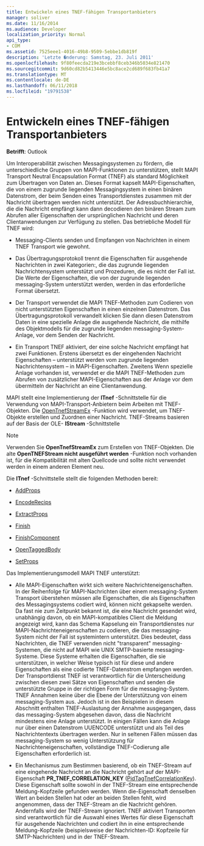 ```yaml
---
title: Entwickeln eines TNEF-fähigen Transportanbieters
manager: soliver
ms.date: 11/16/2014
ms.audience: Developer
localization_priority: Normal
api_type:
- COM
ms.assetid: 7525eee1-4016-49b8-9509-5ebbe1db819f
description: 'Letzte �nderung: Samstag, 23. Juli 2011'
ms.openlocfilehash: 9f80feecda219e3bcebbf8ceb346b5034e821470
ms.sourcegitcommit: 9d60cd82b5413446e5bc8ace2cd689f683fb41a7
ms.translationtype: MT
ms.contentlocale: de-DE
ms.lasthandoff: 06/11/2018
ms.locfileid: "19791538"
---
```

# <a name="developing-a-tnef-enabled-transport-provider"></a>Entwickeln eines TNEF-fähigen Transportanbieters

  
  
**Betrifft**: Outlook 
  
Um Interoperabilität zwischen Messagingsystemen zu fördern, die unterschiedliche Gruppen von MAPI-Funktionen zu unterstützen, stellt MAPI Transport Neutral Encapsulation Format (TNEF) als standard Möglichkeit zum Übertragen von Daten an. Dieses Format kapselt MAPI-Eigenschaften, die von einem zugrunde liegenden Messagingsystem in einen binären Datenstrom, der beim Senden eines Transportdienstes zusammen mit der Nachricht übertragen werden nicht unterstützt. Der Adressbuchhierarchie, die die Nachricht empfängt kann dann decodieren den binären Stream zum Abrufen aller Eigenschaften der ursprünglichen Nachricht und deren Clientanwendungen zur Verfügung zu stellen. Das betriebliche Modell für TNEF wird:
  
- Messaging-Clients senden und Empfangen von Nachrichten in einem TNEF Transport wie gewohnt.
    
- Das Übertragungsprotokoll trennt die Eigenschaften für ausgehende Nachrichten in zwei Kategorien:, die das zugrunde liegenden Nachrichtensystem unterstützt und Prozeduren, die es nicht der Fall ist. Die Werte der Eigenschaften, die von der zugrunde liegenden messaging-System unterstützt werden, werden in das erforderliche Format übersetzt.
    
- Der Transport verwendet die MAPI TNEF-Methoden zum Codieren von nicht unterstützten Eigenschaften in einen einzelnen Datenstrom. Das Übertragungsprotokoll verwandelt klicken Sie dann diesen Datenstrom Daten in eine spezielle Anlage die ausgehende Nachricht, die mithilfe des Objektmodells für die zugrunde liegenden messaging-System-Anlage, vor dem Senden der Nachricht.
    
- Ein Transport TNEF aktiviert, der eine solche Nachricht empfängt hat zwei Funktionen. Erstens übersetzt es der eingehenden Nachricht Eigenschaften – unterstützt werden vom zugrunde liegenden Nachrichtensystem – in MAPI-Eigenschaften. Zweitens Wenn spezielle Anlage vorhanden ist, verwendet er die MAPI TNEF-Methoden zum Abrufen von zusätzlicher MAPI-Eigenschaften aus der Anlage vor dem übermitteln der Nachricht an eine Clientanwendung.
    
MAPI stellt eine Implementierung der **ITnef** -Schnittstelle für die Verwendung von MAPI-Transport-Anbietern beim Arbeiten mit TNEF-Objekten. Die [OpenTnefStreamEx](opentnefstreamex.md) -Funktion wird verwendet, um TNEF-Objekte erstellen und Zuordnen einer Nachricht. TNEF-Streams basieren auf der Basis der OLE- **IStream** -Schnittstelle 
  
> [!NOTE]
> Verwenden Sie **OpenTnefStreamEx** zum Erstellen von TNEF-Objekten. Die alte **OpenTNEFStream nicht ausgeführt werden** -Funktion noch vorhanden ist, für die Kompatibilität mit alten Quellcode und sollte nicht verwendet werden in einem anderen Element neu. 
  
Die **ITnef** -Schnittstelle stellt die folgenden Methoden bereit: 
  
- [AddProps](itnef-addprops.md)
    
- [EncodeRecips](itnef-encoderecips.md)
    
- [ExtractProps](itnef-extractprops.md)
    
- [Finish](itnef-finish.md)
    
- [FinishComponent](itnef-finishcomponent.md)
    
- [OpenTaggedBody](itnef-opentaggedbody.md)
    
- [SetProps](itnef-setprops.md)
    
Das Implementierungsmodell MAPI TNEF unterstützt:
  
- Alle MAPI-Eigenschaften wirkt sich weitere Nachrichteneigenschaften. In der Reihenfolge für MAPI-Nachrichten über einem messaging-System Transport überstehen müssen alle Eigenschaften, die als Eigenschaften des Messagingsystems codiert wird, können nicht gekapselte werden. Da fast nie zum Zeitpunkt bekannt ist, die eine Nachricht gesendet wird, unabhängig davon, ob ein MAPI-kompatibles Client die Meldung angezeigt wird, kann das Schema Kapselung ein Transportdienstes nur MAPI-Nachrichteneigenschaften zu codieren, die das messaging-System nicht der Fall ist systemintern unterstützt. Dies bedeutet, dass Nachrichten, die TNEF verwenden nicht "transparent" messaging-Systemen, die nicht auf MAPI wie UNIX SMTP-basierte messaging-Systeme. Diese Systeme erhalten die Eigenschaften, die sie unterstützen, in welcher Weise typisch ist für diese und andere Eigenschaften als eine codierte TNEF-Datenstrom empfangen werden. Der Transportdienst TNEF ist verantwortlich für die Unterscheidung zwischen diesen zwei Sätze von Eigenschaften und senden die unterstützte Gruppe in der richtigen Form für die messaging-System. TNEF Annahmen keine über die Ebene der Unterstützung von einem messaging-System aus. Jedoch ist in den Beispielen in diesem Abschnitt enthalten TNEF-Auslastung der Annahme ausgegangen, dass das messaging-System abgesehen davon, dass die Nachricht mindestens eine Anlage unterstützt. In einigen Fällen kann die Anlage nur über einen Datenstrom UUENCODE unterstützt und als Teil des Nachrichtentexts übertragen werden. Nur in seltenen Fällen müssen das messaging-System so wenig Unterstützung für Nachrichteneigenschaften, vollständige TNEF-Codierung alle Eigenschaften erforderlich ist.
    
- Ein Mechanismus zum Bestimmen basierend, ob ein TNEF-Stream auf eine eingehende Nachricht an die Nachricht gehört auf der MAPI-Eigenschaft **PR_TNEF_CORRELATION_KEY** ([PidTagTnefCorrelationKey](pidtagtnefcorrelationkey-canonical-property.md)). Diese Eigenschaft sollte sowohl in der TNEF-Stream eine entsprechende Meldung-Kopfzeile gefunden werden. Wenn die-Eigenschaft denselben Wert an beiden Stellen hat oder an beiden Stellen fehlt, wird angenommen, dass der TNEF-Stream an die Nachricht gehören. Andernfalls wird der TNEF-Stream ignoriert. TNEF aktiviert Transporten sind verantwortlich für die Auswahl eines Wertes für diese Eigenschaft für ausgehende Nachrichten und codiert ihn in eine entsprechende Meldung-Kopfzeile (beispielsweise der Nachrichten-ID: Kopfzeile für SMTP-Nachrichten) und in der TNEF-Stream.
    

